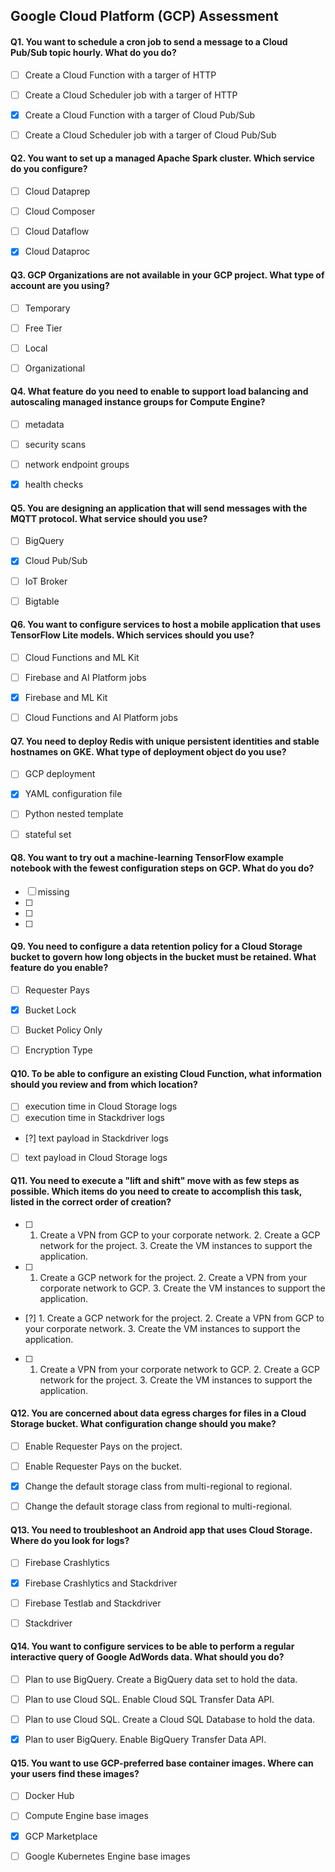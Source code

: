 Google Cloud Platform (GCP) Assessment
---------------------
#### Q1. You want to schedule a cron job to send a message to a Cloud Pub/Sub topic hourly. What do you do?
- [ ] Create a Cloud Function with a targer of HTTP
- [ ] Create a Cloud Scheduler job with a targer of HTTP
- [x] Create a Cloud Function with a targer of Cloud Pub/Sub
- [ ] Create a Cloud Scheduler job with a targer of Cloud Pub/Sub


#### Q2. You want to set up a managed Apache Spark cluster. Which service do you configure?
- [ ] Cloud Dataprep
- [ ] Cloud Composer
- [ ] Cloud Dataflow
- [x] Cloud Dataproc


#### Q3. GCP Organizations are not available in your GCP project. What type of account are you using?
- [ ] Temporary
- [ ] Free Tier
- [ ] Local
- [ ] Organizational


#### Q4. What feature do you need to enable to support load balancing and autoscaling managed instance groups for Compute Engine?
- [ ] metadata
- [ ] security scans
- [ ] network endpoint groups
- [x] health checks


#### Q5. You are designing an application that will send messages with the MQTT protocol. What service should you use?
- [ ] BigQuery
- [x] Cloud Pub/Sub
- [ ] IoT Broker
- [ ] Bigtable


#### Q6. You want to configure services to host a mobile application that uses TensorFlow Lite models. Which services should you use?
- [ ] Cloud Functions and ML Kit
- [ ] Firebase and AI Platform jobs
- [x] Firebase and ML Kit
- [ ] Cloud Functions and AI Platform jobs


#### Q7. You need to deploy Redis with unique persistent identities and stable hostnames on GKE. What type of deployment object do you use?
- [ ] GCP deployment
- [x] YAML configuration file
- [ ] Python nested template
- [ ] stateful set


#### Q8. You want to try out a machine-learning TensorFlow example notebook with the fewest configuration steps on GCP. What do you do?
- [ ] missing
- [ ] 
- [ ] 
- [ ] 


#### Q9. You need to configure a data retention policy for a Cloud Storage bucket to govern how long objects in the bucket must be retained. What feature do you enable?
- [ ] Requester Pays
- [x] Bucket Lock
- [ ] Bucket Policy Only
- [ ] Encryption Type


#### Q10. To be able to configure an existing Cloud Function, what information should you review and from which location?
- [ ] execution time in Cloud Storage logs
- [ ] execution time in Stackdriver logs
- [?] text payload in Stackdriver logs
- [ ] text payload in Cloud Storage logs


#### Q11. You need to execute a "lift and shift" move with as few steps as possible. Which items do you need to create to accomplish this task, listed in the correct order of creation?
- [ ] 1. Create a VPN from GCP to your corporate network.
	  2. Create a GCP network for the project.
	  3. Create the VM instances to support the application.
- [ ] 1. Create a GCP network for the project.
	  2. Create a VPN from your corporate network to GCP.
	  3. Create the VM instances to support the application.
- [?] 1. Create a GCP network for the project.
	  2. Create a VPN from GCP to your corporate network.
	  3. Create the VM instances to support the application.
- [ ] 1. Create a VPN from your corporate network to GCP.
	  2. Create a GCP network for the project.
	  3. Create the VM instances to support the application.


#### Q12. You are concerned about data egress charges for files in a Cloud Storage bucket. What configuration change should you make?
- [ ] Enable Requester Pays on the project.
- [ ] Enable Requester Pays on the bucket.
- [x] Change the default storage class from multi-regional to regional. 
- [ ] Change the default storage class from regional to multi-regional.


#### Q13. You need to troubleshoot an Android app that uses Cloud Storage. Where do you look for logs?
- [ ] Firebase Crashlytics
- [x] Firebase Crashlytics and Stackdriver
- [ ] Firebase Testlab and Stackdriver
- [ ] Stackdriver


#### Q14. You want to configure services to be able to perform a regular interactive query of Google AdWords data. What should you do?
- [ ] Plan to use BigQuery. Create a BigQuery data set to hold the data.
- [ ] Plan to use Cloud SQL. Enable Cloud SQL Transfer Data API.
- [ ] Plan to use Cloud SQL. Create a Cloud SQL Database to hold the data.
- [x] Plan to user BigQuery. Enable BigQuery Transfer Data API.


#### Q15. You want to use GCP-preferred base container images. Where can your users find these images?
- [ ] Docker Hub
- [ ] Compute Engine base images
- [x] GCP Marketplace
- [ ] Google Kubernetes Engine base images

